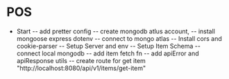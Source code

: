 # POS

- Start
  -- add pretter config
  -- create mongodb atlus account,
  -- install mongoose express dotenv
  -- connect to mongo atlas
  -- Install cors and cookie-parser
  -- Setup Server and env
  -- Setup Item Schema
  -- connect local mongodb
  -- add item fetch fn
  -- add apiError and apiResponse utils
  -- create route for get item "http://localhost:8080/api/v1/items/get-item"
